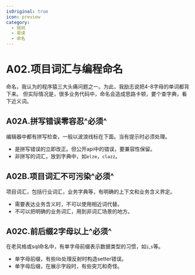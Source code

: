 ```yaml
---
isOriginal: true
icon: preview
category:
  - 规则
  - 易读
  - 命名
---
```


# A02.项目词汇与编程命名

命名，我认为的程序猿三大头痛问题之一。为此，我励志说把4-8字母的单词都背下来。
但实际情况是，很多业务代码中，命名会造成思路卡顿，要个查字典，看下近义词。

## A02A.拼写错误零容忍^必须^

编辑器中都有拼写检查，一般以波浪线标在下面。当有提示时必须处理。

* 是拼写错误的立即改正。但公开api中的错误，要兼容性保留。
* 非拼写的词汇，放到字典中，如`elze`，`clazz`。

## A02B.项目词汇不可污染^必须^

项目词汇，包括行业词汇，业务字典等，有明确的上下文和业务含义界定。

* 需要表达业务含义时，不可以使用相近词代替。
* 不可以把明确的业务词汇，用到非词汇场景的地方。

## A02C.前后缀2字母以上^必须^

在老风格或sql命名中，有单字母前缀表示数据类型的习惯，如`i`,`s`等。

* 单字母前缀，有些lib处理反射时构造setter错误。
* 单字母后缀，在展示字段时，有些突兀和奇怪。

